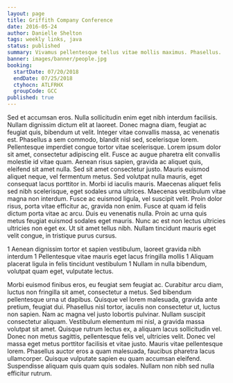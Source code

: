 ```yaml
---
layout: page
title: Griffith Company Conference
date: 2016-05-24
author: Danielle Shelton
tags: weekly links, java
status: published
summary: Vivamus pellentesque tellus vitae mollis maximus. Phasellus.
banner: images/banner/people.jpg
booking:
  startDate: 07/20/2018
  endDate: 07/25/2018
  ctyhocn: ATLFRHX
  groupCode: GCC
published: true
---
```

Sed et accumsan eros. Nulla sollicitudin enim eget nibh interdum facilisis. Nullam dignissim dictum elit at laoreet. Donec magna diam, feugiat ac feugiat quis, bibendum ut velit. Integer vitae convallis massa, ac venenatis est. Phasellus a sem commodo, blandit nisl sed, scelerisque lorem. Pellentesque imperdiet congue tortor vitae scelerisque. Lorem ipsum dolor sit amet, consectetur adipiscing elit.
Fusce ac augue pharetra elit convallis molestie id vitae quam. Aenean risus sapien, gravida ac aliquet quis, eleifend sit amet nulla. Sed sit amet consectetur justo. Mauris euismod aliquet neque, vel fermentum metus. Sed volutpat nulla mauris, eget consequat lacus porttitor in. Morbi id iaculis mauris. Maecenas aliquet felis sed nibh scelerisque, eget sodales urna ultrices. Maecenas vestibulum vitae magna non interdum. Fusce ac euismod ligula, vel suscipit velit. Proin dolor risus, porta vitae efficitur ac, gravida non enim. Fusce at quam id felis dictum porta vitae ac arcu. Duis eu venenatis nulla. Proin ac urna quis metus feugiat euismod sodales eget mauris. Nunc ac est non lectus ultricies ultricies non eget ex. Ut sit amet tellus nibh. Nullam tincidunt mauris eget velit congue, in tristique purus cursus.

1 Aenean dignissim tortor et sapien vestibulum, laoreet gravida nibh interdum
1 Pellentesque vitae mauris eget lacus fringilla mollis
1 Aliquam placerat ligula in felis tincidunt vestibulum
1 Nullam in nulla bibendum, volutpat quam eget, vulputate lectus.

Morbi euismod finibus eros, eu feugiat sem feugiat ac. Curabitur arcu diam, luctus non fringilla sit amet, consectetur a metus. Sed bibendum pellentesque urna ut dapibus. Quisque vel lorem malesuada, gravida ante pretium, feugiat dui. Phasellus nisl tortor, iaculis non consectetur ut, luctus non sapien. Nam ac magna vel justo lobortis pulvinar. Nullam suscipit consectetur aliquam. Vestibulum elementum mi nisl, a gravida massa volutpat sit amet. Quisque rutrum lectus ex, a aliquam lacus sollicitudin vel. Donec non metus sagittis, pellentesque felis vel, ultricies velit. Donec vel massa eget metus porttitor facilisis et vitae justo. Mauris vitae pellentesque lorem. Phasellus auctor eros a quam malesuada, faucibus pharetra lacus ullamcorper. Quisque vulputate sapien eu quam accumsan eleifend. Suspendisse aliquam quis quam quis sodales. Nullam non nibh sed nulla efficitur rutrum.
